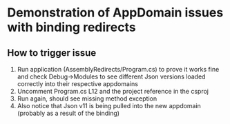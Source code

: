 # Demonstration of AppDomain issues with binding redirects

## How to trigger issue

1. Run application (AssemblyRedirects/Program.cs) to prove it works fine and check Debug->Modules to see different Json versions loaded correctly into their respective appdomains
2. Uncomment Program.cs L12 and the project reference in the csproj
3. Run again, should see missing method exception
4. Also notice that Json v11 is being pulled into the new appdomain (probably as a result of the binding)